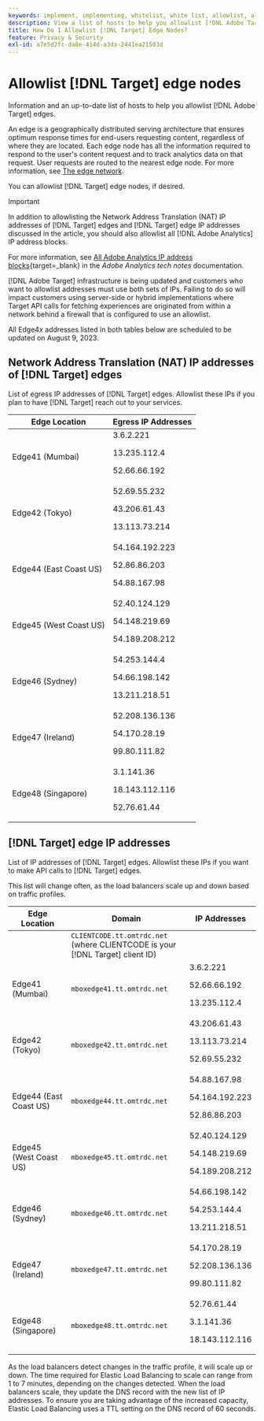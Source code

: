 ```yaml
---
keywords: implement, implementing, whitelist, white list, allowlist, allow list, edge, edges, $9
description: View a list of hosts to help you allowlist [!DNL Adobe Target] edges (geographically distributed serving nodes that ensure optimum response times end users).
title: How Do I Allowlist [!DNL Target] Edge Nodes?
feature: Privacy & Security
exl-id: a7e5d2fc-da8e-414d-a3da-2441ea21503d
---
```

# Allowlist [!DNL Target] edge nodes

Information and an up-to-date list of hosts to help you allowlist [!DNL Adobe Target] edges.

An edge is a geographically distributed serving architecture that ensures optimum response times for end-users requesting content, regardless of where they are located. Each edge node has all the information required to respond to the user's content request and to track analytics data on that request. User requests are routed to the nearest edge node. For more information, see [The edge network](https://experienceleague.adobe.com/docs/target/using/introduction/how-target-works.html#concept_0AE2ED8E9DE64288A8B30FCBF1040934).

You can allowlist [!DNL Target] edge nodes, if desired.

>[!IMPORTANT]
>
>In addition to allowlisting the Network Address Translation (NAT) IP addresses of [!DNL Target] edges and [!DNL Target] edge IP addresses discussed in the article, you should also allowlist all [!DNL Adobe Analytics] IP address blocks.
>
>For more information, see [All Adobe Analytics IP address blocks](https://experienceleague.adobe.com/docs/analytics/technotes/ip-addresses.html?lang=en#all-adobe-analytics-ip-address-blocks){target=_blank} in the *Adobe Analytics tech notes* documentation.
>
>[!DNL Adobe Target] infrastructure is being updated and customers who want to allowlist addresses must use both sets of IPs. Failing to do so will impact customers using server-side or hybrid implementations where Target API calls for fetching experiences are originated from within a network behind a firewall that is configured to use an allowlist.
>
>All Edge4*x* addresses listed in both tables below are scheduled to be updated on August 9, 2023.

## Network Address Translation (NAT) IP addresses of [!DNL Target] edges

List of egress IP addresses of [!DNL Target] edges. Allowlist these IPs if you plan to have [!DNL Target] reach out to your services.

|Edge Location|Egress IP Addresses|
| --- | --- |
|Edge41 (Mumbai)|3.6.2.221<P>13.235.112.4 <P>52.66.66.192|
|Edge42 (Tokyo)|52.69.55.232<P>43.206.61.43 <P>13.113.73.214|
|Edge44 (East Coast US)|54.164.192.223<P>52.86.86.203 <P>54.88.167.98|
|Edge45 (West Coast US)|52.40.124.129<P>54.148.219.69 <P>54.189.208.212|
|Edge46 (Sydney)|54.253.144.4<P>54.66.198.142 <P>13.211.218.51|
|Edge47 (Ireland)|52.208.136.136<P>54.170.28.19 <P>99.80.111.82|
|Edge48 (Singapore)|3.1.141.36<P>18.143.112.116 <P>52.76.61.44|

## [!DNL Target] edge IP addresses

List of IP addresses of [!DNL Target] edges. Allowlist these IPs if you want to make API calls to [!DNL Target] edges.

This list will change often, as the load balancers scale up and down based on traffic profiles.

|Edge Location|Domain|IP Addresses|
| --- | --- | --- |
||`CLIENTCODE.tt.omtrdc.net`<br />(where CLIENTCODE is your [!DNL Target] client ID)||
|Edge41 (Mumbai)|`mboxedge41.tt.omtrdc.net`|3.6.2.221<P>52.66.66.192<P>13.235.112.4|
|Edge42 (Tokyo)|`mboxedge42.tt.omtrdc.net`|43.206.61.43<P>13.113.73.214<P>52.69.55.232|
|Edge44 (East Coast US)|`mboxedge44.tt.omtrdc.net`|54.88.167.98<P>54.164.192.223<P>52.86.86.203|
|Edge45 (West Coast US)|`mboxedge45.tt.omtrdc.net`|52.40.124.129<P>54.148.219.69<P>54.189.208.212|
|Edge46 (Sydney)|`mboxedge46.tt.omtrdc.net`|54.66.198.142<P>54.253.144.4<P>13.211.218.51|
|Edge47 (Ireland)|`mboxedge47.tt.omtrdc.net`|54.170.28.19<P>52.208.136.136<P>99.80.111.82|
|Edge48 (Singapore)|`mboxedge48.tt.omtrdc.net`|52.76.61.44<P>3.1.141.36<P>18.143.112.116|

As the load balancers detect changes in the traffic profile, it will scale up or down. The time required for Elastic Load Balancing to scale can range from 1 to 7 minutes, depending on the changes detected. When the load balancers scale, they update the DNS record with the new list of IP addresses. To ensure you are taking advantage of the increased capacity, Elastic Load Balancing uses a TTL setting on the DNS record of 60 seconds.
